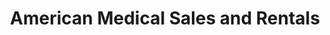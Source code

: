 ---
title: "American Medical Sales and Rentals"
url: /centennial/american-medical-sales-and-rentals/
shop: medical supply
---